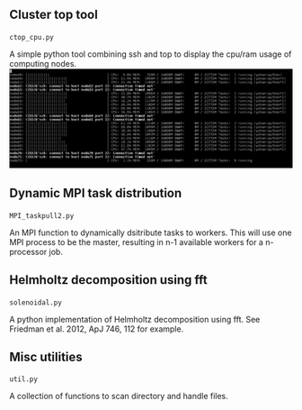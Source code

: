 
## Cluster top tool
`ctop_cpu.py`

A simple python tool combining ssh and top to display the cpu/ram usage of computing nodes.
![ctop screenshot](images/ctop.png)


## Dynamic MPI task distribution 
`MPI_taskpull2.py`

An MPI function to dynamically dsitribute tasks to workers. This will use one MPI process to be the master, resulting in n-1 available workers for a n-processor job.


## Helmholtz decomposition using fft
`solenoidal.py`

A python implementation of Helmholtz decomposition using fft. See Friedman et al. 2012, ApJ 746, 112 for example.


## Misc utilities
`util.py`

A collection of functions to scan directory and handle files.

